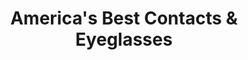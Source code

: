 ---
title: "America's Best Contacts & Eyeglasses"
url: /granger/americas-best-contacts-und-eyeglasses/
shop: Optiker
---